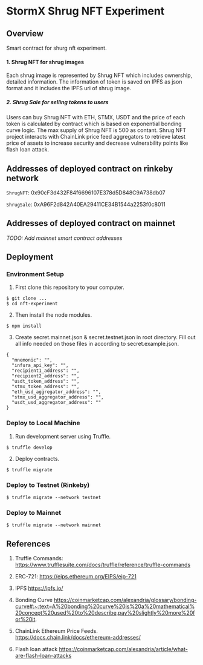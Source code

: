 # StormX Shrug NFT Experiment

## Overview

Smart contract for shurg nft experiment.
#### 1. Shrug NFT for shrug images
Each shrug image is represented by Shrug NFT which includes ownership, detailed information. The information of token is saved on IPFS as json format and it includes the IPFS uri of shrug image.
##### 2. Shrug Sale for selling tokens to users
Users can buy Shrug NFT with ETH, STMX, USDT and the price of each token is calculated by contract which is based on exponential bonding curve logic. The max supply of Shrug NFT is 500 as contant.
Shrug NFT project interacts with ChainLink price feed aggregators to retrieve latest price of assets to increase security and decrease vulnerability points like flash loan attack.

## Addresses of deployed contract on rinkeby network
``ShrugNFT``: 0x90cF3d432F84f6696107E378d5D848C9A738db07

``ShrugSale``:  0xA96F2d842A40EA29411CE34B1544a2253f0c8011

## Addresses of deployed contract on mainnet

*TODO: Add mainnet smart contract addresses*

## Deployment

### Environment Setup

1. First clone this repository to your computer.
```
$ git clone ...
$ cd nft-experiment
```
2. Then install the node modules.
```
$ npm install
```
3. Create secret.mainnet.json & secret.testnet.json in root directory. Fill out all info needed on those files in according to secret.example.json.
```
{
  "mnemonic": "",
  "infura_api_key": "",
  "recipient1_address": "",
  "recipient2_address": "",
  "usdt_token_address": "",
  "stmx_token_address": "",
  "eth_usd_aggregator_address": "",
  "stmx_usd_aggregator_address": "",
  "usdt_usd_aggregator_address": ""
}

```

### Deploy to Local Machine

1. Run development server using Truffle.
```
$ truffle develop
```

2. Deploy contracts.
```
$ truffle migrate
```

### Deploy to Testnet (Rinkeby)

```
$ truffle migrate --network testnet
```

### Deploy to Mainnet

```
$ truffle migrate --network mainnet
```

## References

1. Truffle Commands: https://www.trufflesuite.com/docs/truffle/reference/truffle-commands

2. ERC-721: https://eips.ethereum.org/EIPS/eip-721

3. IPFS https://ipfs.io/

4. Bonding Curve https://coinmarketcap.com/alexandria/glossary/bonding-curve#:~:text=A%20bonding%20curve%20is%20a%20mathematical%20concept%20used%20to%20describe,pay%20slightly%20more%20for%20it.

5. ChainLink Ethereum Price Feeds. https://docs.chain.link/docs/ethereum-addresses/

6. Flash loan attack https://coinmarketcap.com/alexandria/article/what-are-flash-loan-attacks 